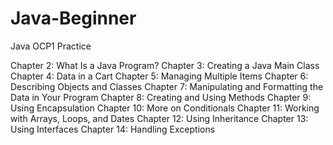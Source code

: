 # Java-Beginner
Java OCP1  Practice 

Chapter 2:  What Is a Java Program?
Chapter 3:  Creating a Java Main Class
Chapter 4:  Data in a Cart
Chapter 5:  Managing Multiple Items
Chapter 6:  Describing Objects and Classes
Chapter 7:  Manipulating and Formatting the Data in Your Program
Chapter 8:  Creating and Using Methods
Chapter 9:  Using Encapsulation
Chapter 10: More on Conditionals
Chapter 11: Working with Arrays, Loops, and Dates
Chapter 12: Using Inheritance
Chapter 13: Using Interfaces
Chapter 14: Handling Exceptions




